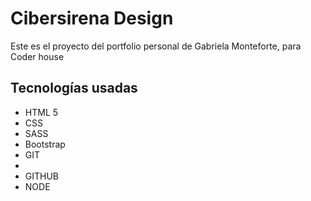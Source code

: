 <h1>Cibersirena Design</h1>
<p>Este es el proyecto del portfolio personal de Gabriela Monteforte, para Coder house</p>

<h2>Tecnologías usadas</h2>
<ul>
    <li>HTML 5</li>
    <li>CSS</li>
    <li>SASS</li>
    <li>Bootstrap</li>
    <li>GIT<li>
    <li>GITHUB</li>
    <li>NODE</li>
</ul>
